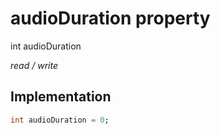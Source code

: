 


# audioDuration property







int audioDuration
  
_<span class="feature">read / write</span>_






## Implementation

```dart
int audioDuration = 0;
```







